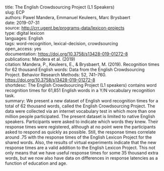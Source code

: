 title: The English Crowdsourcing Project (L1 Speakers)  
slug: ECP  
authors: Pawel Mandera, Emmanuel Keuleers, Marc Brysbaert  
date: 2019-07-31  
source: http://crr.ugent.be/programs-data/lexicon-projects  
type: digital lexicon  
languages: English  
tags: word-recognition, lexical-decision, crowdsourcing  
open_access: yes  
documentation: https://doi.org/10.3758/s13428-019-01272-8  
publications: Mandera et al. (2019)  
citation: Mandera, P., Keuleers, E., & Brysbaert, M. (2019). Recognition times for 62 thousand English words: Data from the English Crowdsourcing Project. Behavior Research Methods: 52, 741–760. https://doi.org/10.3758/s13428-019-01272-8  
shortdesc: The English Crowdsourcing Project (L1 speakers) contains word recognition times for 61,851 English words in a Y/N vocabulary recognition task.  
summary: We present a new dataset of English word recognition times for a total of 62 thousand words, called the English Crowdsourcing Project. The data were collected via an internet vocabulary test in which more than one million people participated. The present dataset is limited to native English speakers. Participants were asked to indicate which words they knew. Their response times were registered, although at no point were the participants asked to respond as quickly as possible. Still, the response times correlate around .75 with the response times of the English Lexicon Project for the shared words. Also, the results of virtual experiments indicate that the new response times are a valid addition to the English Lexicon Project. This not only means that we have useful response times for some 35 thousand extra words, but we now also have data on differences in response latencies as a function of education and age.
